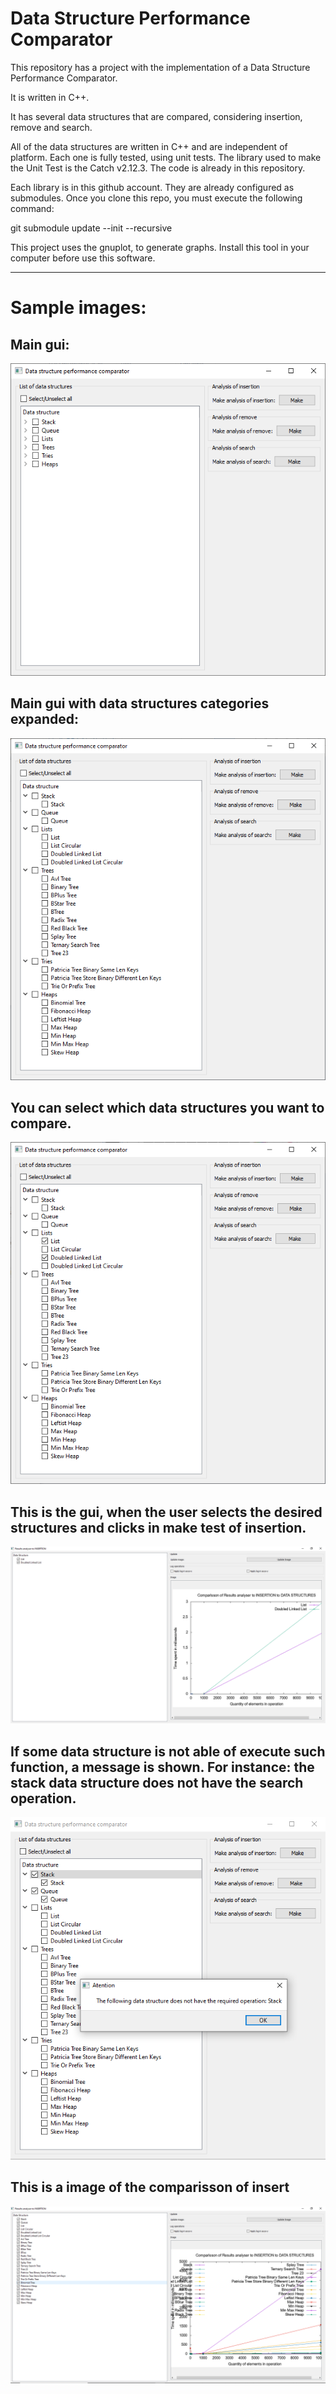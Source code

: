 Data Structure Performance Comparator
====================

This repository has a project with the implementation of a Data Structure Performance Comparator.

It is written in C++.

It has several data structures that are compared, considering insertion, remove and search.

All of the data structures are written in C++ and are independent of platform. Each one is fully tested,
using unit tests. The library used to make the Unit Test is the Catch v2.12.3.
The code is already in this repository.

Each library is in this github account. They are already configured as submodules. Once you clone this repo,
you must execute the following command:

git submodule update --init --recursive

This project uses the gnuplot, to generate graphs. Install this tool in your computer before use this software.

- - -

Sample images: 
====================

## Main gui:

![Alt text](images/1.png)

## Main gui with data structures categories expanded:

![Alt text](images/2.png)

## You can select which data structures you want to compare.

![Alt text](images/3.png)

## This is the gui, when the user selects the desired structures and clicks in make test of insertion.

![Alt text](images/4.png)

## If some data structure is not able of execute such function, a message is shown. For instance: the stack data structure does not have the search operation.

![Alt text](images/5.png)

## This is a image of the comparisson of insert

![Alt text](images/6.png)

